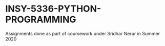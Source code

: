 # INSY-5336-PYTHON-PROGRAMMING
Assignments done as part of coursework under Sridhar Nerur in Summer 2020
